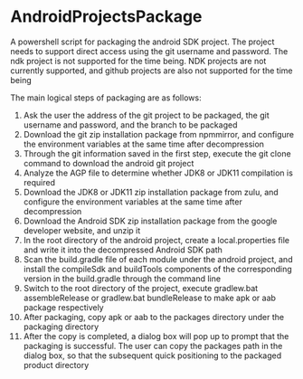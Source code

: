 # AndroidProjectsPackage
A powershell script for packaging the android SDK project. 
The project needs to support direct access using the git username and password. The ndk project is not supported for the time being. NDK projects are not currently supported, and github projects are also not supported for the time being

The main logical steps of packaging are as follows:
1. Ask the user the address of the git project to be packaged, the git username and password, and the branch to be packaged
2. Download the git zip installation package from npmmirror, and configure the environment variables at the same time after decompression
2. Through the git information saved in the first step, execute the git clone command to download the android git project
3. Analyze the AGP file to determine whether JDK8 or JDK11 compilation is required
4. Download the JDK8 or JDK11 zip installation package from zulu, and configure the environment variables at the same time after decompression
5. Download the Android SDK zip installation package from the google developer website, and unzip it
6. In the root directory of the android project, create a local.properties file and write it into the decompressed Android SDK path
7. Scan the build.gradle file of each module under the android project, and install the compileSdk and buildTools components of the corresponding version in the build.gradle through the command line
8. Switch to the root directory of the project, execute gradlew.bat assembleRelease or gradlew.bat bundleRelease to make apk or aab package respectively
9. After packaging, copy apk or aab to the packages directory under the packaging directory
10. After the copy is completed, a dialog box will pop up to prompt that the packaging is successful. The user can copy the packages path in the dialog box, so that the subsequent quick positioning to the packaged product directory

